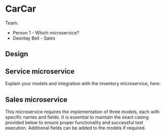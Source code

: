 # CarCar

Team:

* Person 1 - Which microservice?
* Deontay Bell - Sales

## Design

## Service microservice

Explain your models and integration with the inventory
microservice, here.

## Sales microservice

This microservice requires the implementation of three models, each with specific names and fields. It is essential to maintain the exact casing provided below to ensure proper functionality and successful test execution. Additional fields can be added to the models if required.

